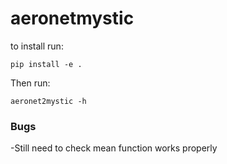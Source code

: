 # aeronetmystic

to install run:
```
pip install -e .
```

Then run:
```
aeronet2mystic -h

```

### Bugs
-Still need to check mean function works properly


